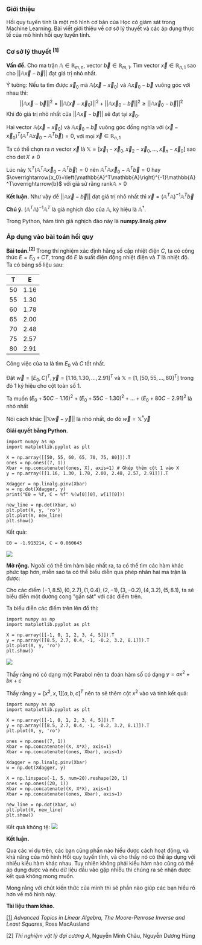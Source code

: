 ### Giới thiệu

Hồi quy tuyến tính là một mô hình cơ bản của Học có giám sát trong Machine Learning. Bài viết giới thiệu về cơ sở lý thuyết và các áp dụng thực tế của mô hình hồi quy tuyến tính.

### Cơ sở lý thuyết $^{[1]}$

**Vấn đề.** Cho ma trận $\mathbb{A} \in \mathbb{R}_{m, n}$, vector $\overrightarrow{b} \in \mathbb{R}_{m, 1}$. Tìm vector $\overrightarrow{x}\in\mathbb{R}_{n,1}$ sao cho $||\mathbb{A}\overrightarrow{x} - \overrightarrow{b}||$ đạt giá trị nhỏ nhất.

Ý tưởng: Nếu ta tìm được $\overrightarrow{x}_0$ mà $\mathbb{A}\left(\overrightarrow{x}-\overrightarrow{x}_0\right)$ và $\mathbb{A}\overrightarrow{x}_0-\overrightarrow{b}$ vuông góc với nhau thì:
$$||\mathbb{A}\overrightarrow{x} - \overrightarrow{b}||^2 = ||\mathbb{A}\left(\overrightarrow{x}-\overrightarrow{x}_0\right)||^2 + ||\mathbb{A}\overrightarrow{x}_0-\overrightarrow{b}||^2 \geq ||\mathbb{A}\overrightarrow{x}_0-\overrightarrow{b}||^2$$
Khi đó giá trị nhỏ nhất của $||\mathbb{A}\overrightarrow{x} - \overrightarrow{b}||$ sẽ đạt tại $\overrightarrow{x}_0$.

Hai vector $\mathbb{A}\left(\overrightarrow{x}-\overrightarrow{x}_0\right)$ và $\mathbb{A}\overrightarrow{x}_0-\overrightarrow{b}$ vuông góc đồng nghĩa với $\left(\overrightarrow{x}-\overrightarrow{x}_0\right)^T\left(\mathbb{A}^T\mathbb{A}\overrightarrow{x}_0-\mathbb{A}^T\overrightarrow{b}\right) = 0$, với mọi $\overrightarrow{x} \in \mathbb{R}_{n,1}$

Ta có thể chọn ra $n$ vector $\overrightarrow{x}$ là $\mathbb{X} = \left[\overrightarrow{x}_1-\overrightarrow{x}_0, \overrightarrow{x}_2-\overrightarrow{x}_0, ..., \overrightarrow{x}_n-\overrightarrow{x}_0\right]$ sao cho $\det{X} \ne 0$

Lúc này $\mathbb{X}^T\left(\mathbb{A}^T\mathbb{A}\overrightarrow{x}_0-\mathbb{A}^T\overrightarrow{b}\right) = 0$ nên $\mathbb{A}^T\mathbb{A}\overrightarrow{x}_0-\mathbb{A}^T\overrightarrow{b} = 0$ hay $\overrightarrow{x_0}=\left(\mathbb{A}^T\mathbb{A}\right)^{-1}\mathbb{A}^T\overrightarrow{b}$ với giả sử rằng $\text{rank}\mathbb{A} > 0$

**Kết luận.**
Như vậy để $||\mathbb{A}\overrightarrow{x} - \overrightarrow{b}||$ đạt giá trị nhỏ nhất thì $\overrightarrow{x} = \left(\mathbb{A}^T\mathbb{A}\right)^{-1}\mathbb{A}^T\overrightarrow{b}$

**Chú ý.**
$\left(\mathbb{A}^T\mathbb{A}\right)^{-1}\mathbb{A}^T$ là giả nghịch đảo của $\mathbb{A}$, ký hiệu là $\mathbb{A}^{\dagger}$. 

Trong Python, hàm tính giả nghịch đảo này là **numpy.linalg.pinv**

### Áp dụng vào bài toán hồi quy

**Bài toán.$^{[2]}$**
Trong thí nghiệm xác định hằng số cặp nhiệt điện $C$, ta có công thức $E = E_0 + CT$, trong đó $E$ là suất điện động nhiệt điện và $T$ là nhiệt độ. Ta có bảng số liệu sau:


| T | E | 
| -------- | -------- |
| 50 | 1.16 |
| 55 | 1.30 |
| 60 | 1.78 |
| 65 | 2.00 |
| 70 | 2.48 |
| 75 | 2.57 |
| 80 | 2.91 |

Công việc của ta là tìm $E_0$ và $C$ tốt nhất. 

Đặt $\overrightarrow{w} = \left[E_0, C\right]^T, \overrightarrow{y} = \left[1.16, 1.30, ..., 2.91\right]^T$ và $\mathbb{X} = \left[1, \left[50, 55, ..., 80\right]^T\right]$ trong đó $1$ ký hiệu cho cột toàn số $1$.

Ta muốn $\left(E_0+50C - 1.16\right)^2+(E_0+55C-1.30)^2+...+(E_0+80C-2.91)^2$ là nhỏ nhất

Nói cách khác $||\mathbb{X}\overrightarrow{w}-\overrightarrow{y}||$ là nhỏ nhất, do đó $\overrightarrow{w} = \mathbb{X}^{\dagger}\overrightarrow{y}$

**Giải quyết bằng Python.**

```
import numpy as np
import matplotlib.pyplot as plt

X = np.array([[50, 55, 60, 65, 70, 75, 80]]).T
ones = np.ones((7, 1))
Xbar = np.concatenate((ones, X), axis=1) # Ghép thêm cột 1 vào X
y = np.array([[1.16, 1.30, 1.78, 2.00, 2.48, 2.57, 2.91]]).T

Xdagger = np.linalg.pinv(Xbar)
w = np.dot(Xdagger, y)
print("E0 = %f, C = %f" %(w[0][0], w[1][0]))

new_line = np.dot(Xbar, w)
plt.plot(X, y, 'ro')
plt.plot(X, new_line)
plt.show()
```
Kết quả:
```
E0 = -1.913214, C = 0.060643
```
![](https://images.viblo.asia/3e88c8dc-123c-4e53-b47b-002396276630.png)

**Mở rộng.**
Ngoài có thể tìm hàm bậc nhất ra, ta có thể tìm các hàm khác phức tạp hơn, miễn sao ta có thể biểu diễn qua phép nhân hai ma trận là được:

Cho các điểm $(-1, 8.5), (0, 2.7), (1, 0.4), (2, -1), (3, -0.2), (4, 3.2), (5, 8.1)$, ta sẽ biểu diễn một đường cong "gần sát" với các điểm trên.

Ta biểu diễn các điểm trên lên đồ thị:
```
import numpy as np
import matplotlib.pyplot as plt

X = np.array([[-1, 0, 1, 2, 3, 4, 5]]).T
y = np.array([[8.5, 2.7, 0.4, -1, -0.2, 3.2, 8.1]]).T
plt.plot(X, y, 'ro')
plt.show()
```
![](https://images.viblo.asia/7aec408e-46c8-4dd4-bb5e-536b6497c43e.png)

Thấy rằng nó có dạng một Parabol nên ta đoán hàm số có dạng $y=ax^2+bx+c$

Thấy rằng $y = \left[x^2, x, 1\right]\left[a,b,c\right]^T$ nên ta sẽ thêm cột $x^2$  vào và tính kết quả:
```
import numpy as np
import matplotlib.pyplot as plt

X = np.array([[-1, 0, 1, 2, 3, 4, 5]]).T
y = np.array([[8.5, 2.7, 0.4, -1, -0.2, 3.2, 8.1]]).T
plt.plot(X, y, 'ro')

ones = np.ones((7, 1))
Xbar = np.concatenate((X, X*X), axis=1)
Xbar = np.concatenate((ones, Xbar), axis=1)

Xdagger = np.linalg.pinv(Xbar)
w = np.dot(Xdagger, y)

X = np.linspace(-1, 5, num=20).reshape(20, 1)
ones = np.ones((20, 1))
Xbar = np.concatenate((X, X*X), axis=1)
Xbar = np.concatenate((ones, Xbar), axis=1)

new_line = np.dot(Xbar, w)
plt.plot(X, new_line)
plt.show()
```

Kết quả không tệ:
![](https://images.viblo.asia/809077a2-9e2c-4df1-bc4d-81d1a5bcb911.png)

**Kết luận.**

Qua các ví dụ trên, các bạn cũng phần nào hiểu được cách hoạt động, và khả năng của mô hình Hồi quy tuyến tính, và cho thấy nó có thể áp dụng với nhiều kiểu hàm khác nhau. Tuy nhiên không phải kiểu hàm nào cũng có thể áp dụng được và nếu dữ liệu đầu vào gặp nhiễu thì chúng ra sẽ nhận được kết quả không mong muốn.

Mong rằng với chút kiến thức của mình thì sẽ phần nào giúp các bạn hiểu rõ hơn về mô hình này.

**Tài liệu tham khảo.**

[[1]](http://buzzard.ups.edu/courses/2014spring/420projects/math420-UPS-spring-2014-macausland-pseudo-inverse.pdf) *Advanced Topics in Linear Algebra, The Moore-Penrose Inverse and
Least Squares*, Ross MacAusland

[2] *Thí nghiệm vật lý đại cương A*, Nguyễn Minh Châu, Nguyễn Dương Hùng